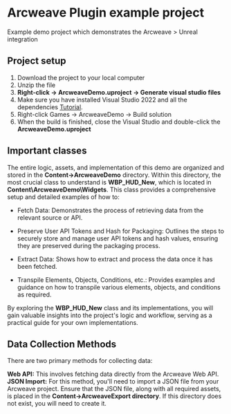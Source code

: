# Arcweave Plugin example project
Example demo project which demonstrates the Arcweave > Unreal integration

## Project setup
1. Download the project to your local computer
2. Unzip the file
3. **Right-click -> ArcweaveDemo.uproject -> Generate visual studio files**
4. Make sure you have installed Visual Studio 2022 and all the dependencies [Tutorial](https://www.youtube.com/watch?v=8xJRr6Yr_LU).
5. Right-click Games -> ArcweaveDemo -> Build solution
6. When the build is finished, close the Visual Studio and double-click the **ArcweaveDemo.uproject**

## Important classes
The entire logic, assets, and implementation of this demo are organized and stored in the **Content->ArcweaveDemo** directory. Within this directory, the most crucial class to understand is **WBP_HUD_New**, which is located in **Content\ArcweaveDemo\Widgets**. 
This class provides a comprehensive setup and detailed examples of how to:

- Fetch Data:
Demonstrates the process of retrieving data from the relevant source or API.

- Preserve User API Tokens and Hash for Packaging:
Outlines the steps to securely store and manage user API tokens and hash values, ensuring they are preserved during the packaging process.

- Extract Data:
Shows how to extract and process the data once it has been fetched.

- Transpile Elements, Objects, Conditions, etc.:
Provides examples and guidance on how to transpile various elements, objects, and conditions as required.

By exploring the **WBP_HUD_New** class and its implementations, you will gain valuable insights into the project's logic and workflow, serving as a practical guide for your own implementations.

## Data Collection Methods
There are two primary methods for collecting data:

**Web API:** This involves fetching data directly from the Arcweave Web API.
**JSON Import:** For this method, you'll need to import a JSON file from your Arcweave project. Ensure that the JSON file, along with all required assets, is placed in the **Content->ArcweaveExport directory**. If this directory does not exist, you will need to create it.
